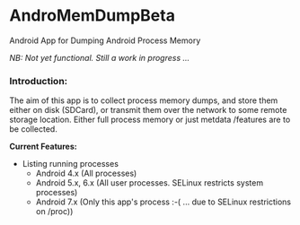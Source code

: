 # AndroMemDumpBeta
Android App for Dumping Android Process Memory

*NB: Not yet functional. Still a work in progress ...*

<h3>Introduction:</h3>
The aim of this app is to collect process memory dumps, and store them either on disk (SDCard), or transmit them over the network to some remote storage location. Either full process memory or just metdata /features are to be collected.

**Current Features:**
- Listing running processes
    - Android 4.x (All processes)
    - Android 5.x, 6.x (All user processes. SELinux restricts system processes)
    - Android 7.x (Only this app's process :-( ... due to SELinux restrictions on /proc))